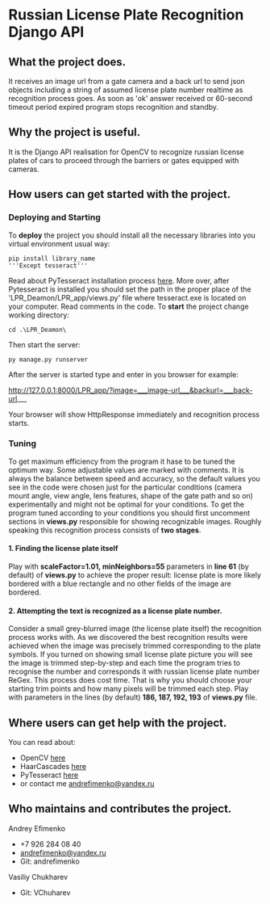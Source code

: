# Russian License Plate Recognition Django API
## What the project does.
It receives an image url from a gate camera and a back
url to send json objects including a string of assumed
license plate number realtime as recognition process goes.
As soon as 'ok' answer received or 60-second timeout period
expired program stops recognition and standby.
## Why the project is useful.
It is the Django API realisation for OpenCV to recognize
russian license plates of cars to proceed through the
barriers or gates equipped with cameras.
## How users can get started with the project.
### Deploying and Starting
To __deploy__ the project you should install all the necessary
libraries into you virtual environment usual way:
~~~
pip install library_name 
'''Except tesseract'''
~~~
Read about PyTesseract installation
process [here](https://pypi.org/project/pytesseract/).
More over, after Pytesseract is installed you should
set the path in the proper place of the 
'LPR_Deamon/LPR_app/views.py' file where tesseract.exe
is located on your computer. Read comments in the code.
To __start__ the project change working directory:
~~~
cd .\LPR_Deamon\
~~~
Then start the server:
~~~
py manage.py runserver
~~~
After the server is started type and enter in you browser for example:

http://127.0.0.1:8000/LPR_app/?image=___image-url___&backurl=___back-url___

Your browser will show HttpResponse immediately and recognition
process starts.

### Tuning
To get maximum efficiency from the program it hase to
be tuned the optimum way. Some adjustable values are 
marked with comments. It is always the balance between
speed and accuracy, so the default values you see in the
code were chosen just for the particular conditions (camera
mount angle, view angle, lens features, shape of the gate path
and so on) experimentally and might not be optimal for your 
conditions. To get the program tuned according to your 
conditions you should first uncomment sections in __views.py__
responsible for showing recognizable images. Roughly speaking
this recognition process consists of __two stages__.
#### 1. Finding the license plate itself
Play with __scaleFactor=1.01, minNeighbors=55__ parameters
in __line 61__ (by default) of __views.py__ to achieve
the proper result: license plate is more likely bordered
with a blue rectangle and no other fields of the image are
bordered.
#### 2. Attempting the text is recognized as a license plate number.
Consider a small grey-blurred image (the license plate 
itself) the recognition process works with. As we
discovered the best recognition results were achieved
when the image was precisely trimmed corresponding to the plate
symbols. If you turned on showing small license plate picture
you will see the image is trimmed step-by-step and each time
the program tries to recognise the number and corresponds it
with russian license plate number ReGex. This process does cost
time. That is why you should choose your starting trim points
and how many pixels will be trimmed each step. Play with
parameters in the lines (by default) __186, 187, 192, 193__ of
__views.py__ file.
## Where users can get help with the project.
You can read about:
* OpenCV
[here](https://opencv.org/)
* HaarCascades
[here](https://github.com/opencv/opencv/tree/master/data/haarcascades)
* PyTesseract
[here](https://pypi.org/project/pytesseract/)
* or contact me [andrefimenko@yandex.ru]()
## Who maintains and contributes the project.
Andrey Efimenko
* +7 926 284 08 40
* andrefimenko@yandex.ru
* Git: andrefimenko

Vasiliy Chukharev
* Git: VChuharev
